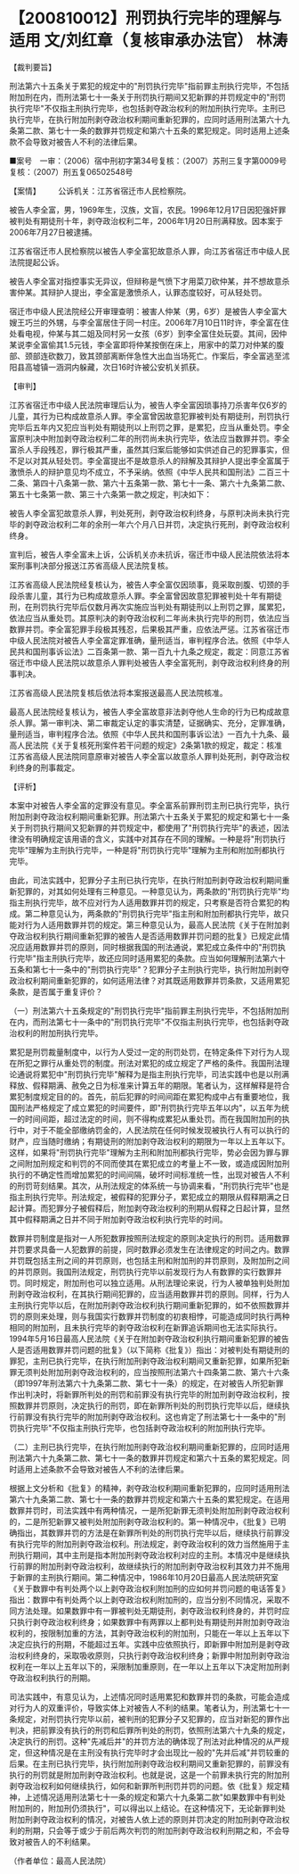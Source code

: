 # 【200810012】刑罚执行完毕的理解与适用 文/刘红章（复核审承办法官） 林涛

【裁判要旨】

刑法第六十五条关于累犯的规定中的"刑罚执行完毕"指前罪主刑执行完毕，不包括附加刑在内，而刑法第七十一条关于刑罚执行期间又犯新罪的并罚规定中的"刑罚执行完毕"不仅指主刑执行完毕，也包括剥夺政治权利的附加刑执行完毕。主刑已执行完毕，在执行附加刑剥夺政治权利期间重新犯罪的，应同时适用刑法第六十九条第二款、第七十一条的数罪并罚规定和第六十五条的累犯规定。同时适用上述条款不会导致对被告人不利的法律后果。

■案号　一审：（2006）宿中刑初字第34号复核：（2007）苏刑三复字第0009号复核：（2007）刑五复06502548号

【案情】 　　公诉机关：江苏省宿迁市人民检察院。

被告人李全富，男，1969年生，汉族，文盲，农民。1996年12月17日因犯强奸罪被判处有期徒刑十年，剥夺政治权利二年，2006年1月20日刑满释放。因本案于2006年7月27日被逮捕。

江苏省宿迁市人民检察院以被告人李全富犯故意杀人罪，向江苏省宿迁市中级人民法院提起公诉。

被告人李全富对指控事实无异议，但辩称是气愤下才用菜刀砍仲某，并不想故意杀害仲某。其辩护人提出，李全富是激愤杀人，认罪态度较好，可从轻处罚。

宿迁市中级人民法院经公开审理查明：被害人仲某（男，6岁）是被告人李全富大嫂王巧兰的外甥，与李全富居住于同一村庄。2006年7月10日11时许，李全富在住处看电视，仲某与其二姐及同村另一女孩（6岁）到李全富住处玩耍。其间，因仲某说李全富偷其1.5元钱，李全富即将仲某按倒在床上，用家中的菜刀对仲某的腹部、颈部连砍数刀，致其颈部离断伴急性大出血当场死亡。作案后，李全富逃至沭阳县高墟镇一涵洞内躲藏，次日16时许被公安机关抓获。

【审判】

江苏省宿迁市中级人民法院审理后认为，被告人李全富因琐事持刀杀害年仅6岁的儿童，其行为已构成故意杀人罪。李全富曾因故意犯罪被判处有期徒刑，刑罚执行完毕后五年内又犯应当判处有期徒刑以上刑罚之罪，是累犯，应当从重处罚。李全富原判决中附加剥夺政治权利二年的刑罚尚未执行完毕，依法应当数罪并罚。李全富杀人手段残忍，罪行极其严重，虽然其归案后能够如实供述自己的犯罪事实，但不足以对其从轻处罚。李全富提出不是故意杀人的辩解及其辩护人提出李全富属于激愤杀人的辩护意见均不成立，不予采纳。依照《中华人民共和国刑法》二百三十二条、第四十八条第一款、第六十五条第一款、第七十一条、第六十九条第二款、第五十七条第一款、第三十六条第一款之规定，判决如下：

被告人李全富犯故意杀人罪，判处死刑，剥夺政治权利终身，与原判决尚未执行完毕的剥夺政治权利二年的余刑一年六个月八日并罚，决定执行死刑，剥夺政治权利终身。

宣判后，被告人李全富未上诉，公诉机关亦未抗诉，宿迁市中级人民法院依法将本案刑事判决部分报送江苏省高级人民法院复核。

江苏省高级人民法院经复核认为，被告人李全富仅因琐事，竟采取剖腹、切颈的手段杀害儿童，其行为已构成故意杀人罪。李全富曾因故意犯罪被判处十年有期徒刑，在刑罚执行完毕后仅数月再次实施应当判处有期徒刑以上刑罚之罪，属累犯，依法应当从重处罚。其原判决的剥夺政治权利二年尚未执行完毕的刑罚，依法应当数罪并罚。李全富犯罪手段极其残忍，后果极其严重，应依法严惩。江苏省宿迁市中级人民法院对被告人李全富定罪准确，量刑适当，审判程序合法。依照《中华人民共和国刑事诉讼法》二百条第一款、第一百九十九条之规定，裁定：同意江苏省宿迁市中级人民法院以故意杀人罪判处被告人李全富死刑，剥夺政治权利终身的刑事判决。

江苏省高级人民法院复核后依法将本案报送最高人民法院核准。

最高人民法院经复核认为，被告人李全富故意非法剥夺他人生命的行为已构成故意杀人罪。第一审判决、第二审裁定认定的事实清楚，证据确实、充分，定罪准确，量刑适当，审判程序合法。依照《中华人民共和国刑事诉讼法》一百九十九条、最高人民法院《关于复核死刑案件若干问题的规定》2条第1款的规定，裁定：核准江苏省高级人民法院同意原审对被告人李全富以故意杀人罪判处死刑，剥夺政治权利终身的刑事裁定。

【评析】

本案中对被告人李全富的定罪没有意见。李全富系前罪刑罚主刑已执行完毕，执行附加刑剥夺政治权利期间重新犯罪。刑法第六十五条关于累犯的规定和第七十一条关于刑罚执行期间又犯新罪的并罚规定中，都使用了"刑罚执行完毕"的表述，因法律没有明确规定该用语的含义，实践中对其存在不同的理解。一种是将"刑罚执行完毕"理解为主刑执行完毕，一种是将"刑罚执行完毕"理解为主刑和附加刑都执行完毕。

由此，司法实践中，犯罪分子主刑已执行完毕，在执行附加刑剥夺政治权利期间重新犯罪的，对其如何处理有三种意见。一种意见认为，两条款的"刑罚执行完毕"均指主刑执行完毕，故不应对行为人适用数罪并罚的规定，只考察是否符合累犯的构成。第二种意见认为，两条款的"刑罚执行完毕"指主刑和附加刑都执行完毕，故只能对行为人适用数罪并罚的规定。第三种意见认为，最高人民法院《关于在附加剥夺政治权利执行期间重新犯罪的被告人是否适用数罪并罚问题的批复》已规定此情况应适用数罪并罚的原则，同时根据我国的刑法通说，累犯成立条件中的"刑罚执行完毕"指主刑执行完毕，故还应同时适用累犯的条款。应当如何理解刑法第六十五条和第七十一条中的"刑罚执行完毕"？犯罪分子主刑执行完毕，执行附加刑剥夺政治权利期间重新犯罪的，如何适用法律？对其既适用数罪并罚条款，又适用累犯条款，是否属于重复评价？

（一）刑法第六十五条规定的"刑罚执行完毕"指前罪主刑执行完毕，不包括附加刑在内，而刑法第七十一条中的"刑罚执行完毕"不仅指主刑执行完毕，也包括剥夺政治权利的附加刑执行完毕。

累犯是刑罚裁量制度中，以行为人受过一定的刑罚处罚，在特定条件下对行为人现在所犯之罪行从重处罚的制度。刑法对累犯的成立规定了严格的条件。我国刑法理论通说将累犯中"刑罚执行完毕"解释为是指主刑执行完毕，司法实践中也是以刑满释放、假释期满、赦免之日为标准来计算五年的期限。笔者认为，这样解释是符合累犯制度规定目的的。首先，前后犯罪的时间间距在累犯构成中占有重要地位，我国刑法严格规定了成立累犯的时间要件，即"刑罚执行完毕五年以内"，以五年为统一的时间间距，超过法定的时间，则不得构成累犯从重处罚。而在我国附加刑的执行中，对于不能全部缴纳罚金的，人民法院在任何时候发现被执行人有可以执行的财产，应当随时缴纳；有期徒刑的附加剥夺政治权利的期限为一年以上五年以下。这样，如果将"刑罚执行完毕"理解为主刑和附加刑都执行完毕，势必会因为罪与罪之间附加刑规定和判罚的不同而使其在累犯成立的考量上不一致，或造成因附加刑执行的不确定性而增加累犯的时间间隔，破坏时间标准统一性，出现对被告人不利的刑罚苛刻结果。其次，从刑法规定的体系统一与协调来看，"刑罚执行完毕"也是指主刑执行完毕。刑法规定，被假释的犯罪分子，累犯成立的期限从假释期满之日起计算。而犯罪分子被假释后，附加剥夺政治权利的刑期从假释之日起计算，显然其中假释期满之日并不同于附加剥夺政治权利执行完毕的时间。

数罪并罚制度是指对一人所犯数罪按照刑法规定的原则决定执行的刑罚。适用数罪并罚要求具备一人犯数罪的前提，同时数罪必须发生在法律规定的时间之内。数罪并罚既包括主刑之间的并罚原则，也包括主刑和附加刑的并罚原则，及附加刑之间的并罚原则。我国刑法规定，刑罚执行完毕以前发现行为人有数罪的实行数罪并罚。同时规定，附加刑也可以独立适用。从刑法理论来说，行为人被单独判处附加刑剥夺政治权利，在其执行期间犯罪的，应当适用数罪并罚的原则。同样，行为人主刑执行完毕以后，在附加刑剥夺政治权利执行期间重新犯罪的，如不依照数罪并罚的原则来处理，则与我国实行数罪并罚制度的初衷相悖，可能造成同时执行两种相同的附加刑，且未执行完毕的剥夺政治权利在新罪追诉期间也无法实际执行。1994年5月16日最高人民法院《关于在附加剥夺政治权利执行期间重新犯罪的被告人是否适用数罪并罚问题的批复》（以下简称《批复》）指出：对被判处有期徒刑的罪犯，主刑已执行完毕，在执行附加刑剥夺政治权利期间又重新犯罪，如果所犯新罪无须判处附加刑剥夺政治权利的，应当按照刑法第六十四条第二款、第六十六条（即1997年刑法第六十九条第二款、第七十一条）的规定，在对被告人所犯新罪作出判决时，将新罪所判处的刑罚和前罪没有执行完毕的附加刑剥夺政治权利，按照数罪并罚原则，决定执行的刑罚，即在新罪所判处的刑罚执行完毕以后，继续执行前罪没有执行完毕的附加刑剥夺政治权利。这也肯定了刑法第七十一条中的"刑罚执行完毕"不仅指主刑执行完毕，也包括剥夺政治权利的附加刑执行完毕。

（二）主刑已执行完毕，在执行附加刑剥夺政治权利期间重新犯罪的，应同时适用刑法第六十九条第二款、第七十一条的数罪并罚规定和第六十五条的累犯规定。同时适用上述条款不会导致对被告人不利的法律后果。

根据上文分析和《批复》的精神，剥夺政治权利期间重新犯罪的，应同时适用刑法第六十九条第二款、第七十一条的数罪并罚规定和第六十五条的累犯规定。在适用数罪并罚时，司法实践中有两种情况，一是所犯新罪无须判处附加刑剥夺政治权利的，二是所犯新罪又被判处附加刑剥夺政治权利的。第一种情况中，《批复》已明确指出，其数罪并罚的方法是在新罪所判处的刑罚执行完毕以后，继续执行前罪没有执行完毕的附加刑剥夺政治权利。刑法规定，剥夺政治权利的效力当然施用于主刑执行期间，其中主刑是指本附加刑剥夺政治权利对应的主刑。本情况中是继续执行前罪的附加刑剥夺政治权利，故继续执行的附加刑剥夺政治权利其效力并不施用于新罪的主刑执行期间。第二种情况中，1986年10月20日最高人民法院研究室《关于数罪中有判处两个以上剥夺政治权利附加刑的应如何并罚问题的电话答复》指出：数罪中有判处两个以上剥夺政治权利附加刑的，应当分别不同情况，采取不同方法处理。如果数罪中有一罪被判处无期徒刑，剥夺政治权利终身的，并罚时应只执行剥夺政治权利终身；如果数罪中有两罪以上都判处有期徒刑并附加剥夺政治权利的，按限制加重的方法，其剥夺政治权利的附加刑，只能在一年以上五年以下决定应执行的刑期，不能超过五年。实践中应依照执行，即新罪中附加刑是剥夺政治权利终身的，采取吸收原则，只执行剥夺政治权利终身；新罪中附加刑剥夺政治权利在一年以上五年以下的，采限制加重原则，在一年以上五年以下决定附加刑剥夺政治权利执行的刑期。

司法实践中，有意见认为，上述情况同时适用累犯和数罪并罚的条款，可能会造成对行为人的双重评价，导致实体上对被告人不利的结果。笔者认为，刑法第七十一条规定，对刑罚执行完毕以前，被判刑的犯罪分子又犯罪的，应当对新犯的罪作出判决，把前罪没有执行的刑罚和后罪所判处的刑罚，依照刑法第六十九条的规定，决定执行的刑罚。这种"先减后并"的并罚方法的确体现了刑法对此种情况的从严规定，但这种情况是在主刑没有执行完毕时才会出现比一般的"先并后减"并罚较重的后果。在主刑已执行完毕，执行附加刑剥夺政治权利期间又重新犯罪的，前罪没有执行的刑罚就是附加刑剥夺政治权利。也就是说，这是一个前罪未执行完的附加刑剥夺政治权利如何继续执行，如何和新罪所判刑罚并罚的问题。依《批复》规定精神，上述情况适用刑法第七十一条的规定和第六十九条第二款"如果数罪中有判处附加刑的，附加刑仍须执行"，可以得出以上结论。在这种情况下，无论新罪判处附加刑剥夺政治权利的情况，对被告人依上述的原则并罚决定的附加刑剥夺政治权利的刑期，只会等于或少于前后两次判罚的附加刑剥夺政治权利刑期之和，不会导致对被告人的不利结果。

（作者单位：最高人民法院）